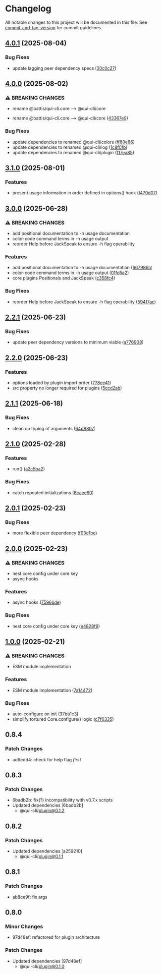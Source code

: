 # Changelog

All notable changes to this project will be documented in this file. See [commit-and-tag-version](https://github.com/absolute-version/commit-and-tag-version) for commit guidelines.

## [4.0.1](https://github.com/battis/qui-cli/compare/core/4.0.0...core/4.0.1) (2025-08-04)


### Bug Fixes

* update lagging peer dependency specs ([30c0c27](https://github.com/battis/qui-cli/commit/30c0c279d4247a69a30efef8a7426442752cd9c0))

## [4.0.0](https://github.com/battis/qui-cli/compare/core/3.1.0...core/4.0.0) (2025-08-02)


### ⚠ BREAKING CHANGES

* rename @battis/qui-cli.core --> @qui-cli/core

* rename @battis/qui-cli.core --> @qui-cli/core ([43367e9](https://github.com/battis/qui-cli/commit/43367e9d4316aa22fb28078e9436e6de35564f1f))


### Bug Fixes

* update dependencies to renamed @qui-cli/colors ([ff80e86](https://github.com/battis/qui-cli/commit/ff80e8625ef98834afdf04e57bfedb1906834e2b))
* update dependencies to renamed @qui-cli/log ([1c8f0fb](https://github.com/battis/qui-cli/commit/1c8f0fbd5561b4274032382c5d10d33912956e7f))
* update dependencies to renamed @qui-cli/plugin ([117ea85](https://github.com/battis/qui-cli/commit/117ea85256ec69c807c5b56293546d9c350fd43f))

## [3.1.0](https://github.com/battis/qui-cli/compare/core/3.0.0...core/3.1.0) (2025-08-01)

### Features

- present usage information in order defined in options() hook ([f470d07](https://github.com/battis/qui-cli/commit/f470d07ed27a9c774d5622641a385e62e37bde80))

## [3.0.0](https://github.com/battis/qui-cli/compare/core/2.2.1...core/3.0.0) (2025-06-28)

### ⚠ BREAKING CHANGES

- add positional documentation to -h usage documentation
- color-code command terms in -h usage output
- reorder Help before JackSpeak to ensure -h flag operability

### Features

- add positional documentation to -h usage documentation ([667986b](https://github.com/battis/qui-cli/commit/667986b7036cabc3f45341b9b61283d142a2cb0a))
- color-code command terms in -h usage output ([01fd5a2](https://github.com/battis/qui-cli/commit/01fd5a2c6a08436a558f85343b7eec47556d1727))
- core plugins Positionals and JackSpeak ([c358fc4](https://github.com/battis/qui-cli/commit/c358fc437c1021a15a09b6c0be2fa8dfb9c9308a))

### Bug Fixes

- reorder Help before JackSpeak to ensure -h flag operability ([594f7ac](https://github.com/battis/qui-cli/commit/594f7ac93513bb55d714149f261a6e76c397931e))

## [2.2.1](https://github.com/battis/qui-cli/compare/core/2.2.0...core/2.2.1) (2025-06-23)

### Bug Fixes

- update peer dependency versions to minimum viable ([a776908](https://github.com/battis/qui-cli/commit/a7769085adef6da665da7a67cb143af1e0bba6be))

## [2.2.0](https://github.com/battis/qui-cli/compare/core/2.1.1...core/2.2.0) (2025-06-23)

### Features

- options loaded by plugin import order ([778ee41](https://github.com/battis/qui-cli/commit/778ee41442e190d1d20fdc31217bba13e82ef6a3))
- src property no longer required for plugins ([5ccd2ab](https://github.com/battis/qui-cli/commit/5ccd2ab67b618ec7121dacacc9fbf059f163f3b8))

## [2.1.1](https://github.com/battis/qui-cli/compare/core/2.1.0...core/2.1.1) (2025-06-18)

### Bug Fixes

- clean up typing of arguments ([64d8807](https://github.com/battis/qui-cli/commit/64d88075bdd5653f8ab84ab4e3f2805ab62748a2))

## [2.1.0](https://github.com/battis/qui-cli/compare/core/2.0.1...core/2.1.0) (2025-02-28)

### Features

- run() ([a2c5ba2](https://github.com/battis/qui-cli/commit/a2c5ba2f8de6c52a88c1cf75ac37f93b51fb8211))

### Bug Fixes

- catch repeated initializations ([6caee60](https://github.com/battis/qui-cli/commit/6caee60234874eaaafc6e4046cfa699a709c9421))

## [2.0.1](https://github.com/battis/qui-cli/compare/core/2.0.0...core/2.0.1) (2025-02-23)

### Bug Fixes

- more flexible peer dependency ([f03e1be](https://github.com/battis/qui-cli/commit/f03e1bef07af225fbebddc12b65d2a7bd3c81c0e))

## [2.0.0](https://github.com/battis/qui-cli/compare/core/1.0.0...core/2.0.0) (2025-02-23)

### ⚠ BREAKING CHANGES

- nest core config under core key
- async hooks

### Features

- async hooks ([75966de](https://github.com/battis/qui-cli/commit/75966de51050b7db91027d79072060607965139c))

### Bug Fixes

- nest core config under core key ([e4828f9](https://github.com/battis/qui-cli/commit/e4828f989cb5dfec45da2eafe62f57303803debe))

## [1.0.0](https://github.com/battis/qui-cli/compare/core/0.8.4...core/1.0.0) (2025-02-21)

### ⚠ BREAKING CHANGES

- ESM module implementation

### Features

- ESM module implementation ([7a14472](https://github.com/battis/qui-cli/commit/7a14472ec83aa6186beb4b7b8632cfd2df2c6d49))

### Bug Fixes

- auto-configure on init ([37bb1c3](https://github.com/battis/qui-cli/commit/37bb1c3b49e6ee9e698d42f1e8d20da380f14636))
- simplify tortured Core.configure() logic ([c7f0335](https://github.com/battis/qui-cli/commit/c7f03359bb4d12858775baa91a5bc4189fe86736))

## 0.8.4

### Patch Changes

- ad6edd4: check for help flag _first_

## 0.8.3

### Patch Changes

- 6badb2b: fix(?) incompatibility with v0.7.x scripts
- Updated dependencies [6badb2b]
  - @qui-cli/plugin@0.1.2

## 0.8.2

### Patch Changes

- Updated dependencies [a259210]
  - @qui-cli/plugin@0.1.1

## 0.8.1

### Patch Changes

- ab8ce9f: fix args

## 0.8.0

### Minor Changes

- 97d48ef: refactored for plugin architecture

### Patch Changes

- Updated dependencies [97d48ef]
  - @qui-cli/plugin@0.1.0
